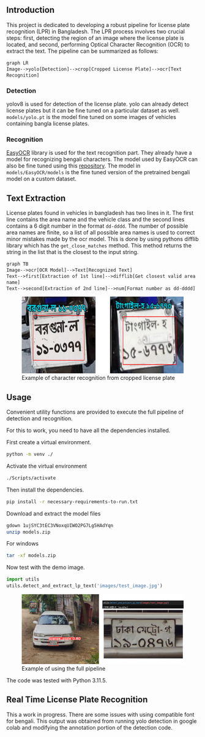 ## Introduction

This project is dedicated to developing a robust pipeline for license plate recognition (LPR) in Bangladesh. The LPR process involves two crucial steps: first, detecting the region of an image where the license plate is located, and second, performing Optical Character Recognition (OCR) to extract the text. The pipeline can be summarized as follows:

```mermaid
graph LR
Image-->yolo[Detection]-->crop[Cropped License Plate]-->ocr[Text Recognition]
```

### Detection

yolov8 is used for detection of the license plate. yolo can already detect license plates but it can be fine tuned on a particular dataset as well. `models/yolo.pt` is the model fine tuned on some images of vehicles containing bangla license plates.

### Recognition

[EasyOCR](https://github.com/JaidedAI/EasyOCR) library is used for the text recognition part. They already have a model for recognizing bengali characters. The model used by EasyOCR can also be fine tuned using this [repository](https://github.com/clovaai/deep-text-recognition-benchmark). The model in `models/EasyOCR/models` is the fine tuned version of the pretrained bengali model on a custom dataset.

## Text Extraction

License plates found in vehicles in bangladesh has two lines in it. The first line contains the area name and the vehicle class and the second lines contains a 6 digit number in the format `dd-dddd`. The number of possible area names are finite, so a list of all possible area names is used to correct minor mistakes made by the ocr model. This is done by using pythons difflib library which has the `get_close_matches` method. This method returns the string in the list that is the closest to the input string.

```mermaid
graph TB
Image-->ocr[OCR Model]-->Text[Recognized Text]
Text-->first[Extraction of 1st line]-->difflib[Get closest valid area name]
Text-->second[Extraction of 2nd line]-->num[Format number as dd-dddd]
```

<figure>
<img src="images/example_ocr.png" height="200px" />
<figcaption>Example of character recognition from cropped license plate</figcaption>
</figure>

## Usage

Convenient utility functions are provided to execute the full pipeline of detection and recognition.

For this to work, you need to have all the dependencies installed.

First create a virtual environment.

```sh
python -m venv ./
```

Activate the virtual environment

```sh
./Scripts/activate
```

Then install the dependencies.

```sh
pip install -r necessary-requirements-to-run.txt
```

Download and extract the model files

```sh
gdown 1ujSYC3tEC3VNoxqUIWO2PG7Lg5HAdYqn
unzip models.zip
```

For windows
```sh
tar -xf models.zip
```


Now test with the demo image.

```python
import utils
utils.detect_and_extract_lp_text('images/test_image.jpg')
```

<figure>
<img src="images/example_full.png" />
<figcaption>Example of using the full pipeline</figcaption>
</figure>

The code was tested with Python 3.11.5.

## Real Time License Plate Recognition

This a work in progress. There are some issues with using compatible font for bengali. This output was obtained from running yolo detection in google colab and modifying the annotation portion of the detection code.

